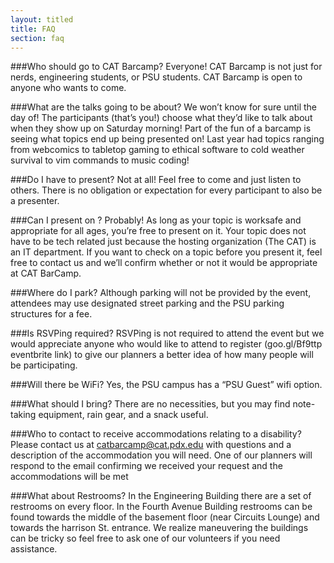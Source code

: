 ```yaml
---
layout: titled
title: FAQ
section: faq
---
```


###Who should go to CAT Barcamp?
Everyone! CAT Barcamp is not just for nerds, engineering students, or PSU students. CAT Barcamp is open to anyone who wants to come.

###What are the talks going to be about?
We won’t know for sure until the day of! The participants (that’s you!) choose what they’d like to talk about when they show up on Saturday morning! Part of the fun of a barcamp is seeing what topics end up being presented on! Last year had topics ranging from webcomics to tabletop gaming to ethical software to cold weather survival to vim commands to music coding!

###Do I have to present?
Not at all! Feel free to come and just listen to others. There is no obligation or expectation for every participant to also be a presenter.

###Can I present on <thing>?
Probably! As long as your topic is worksafe and appropriate for all ages, you’re free to present on it. Your topic does not have to be tech related just because the hosting organization (The CAT) is an IT department. If you want to check on a topic before you present it, feel free to contact us and we’ll confirm whether or not it would be appropriate at CAT BarCamp.

###Where do I park?
Although parking will not be provided by the event, attendees may use designated street parking and the PSU parking structures for a fee.

###Is RSVPing required?
RSVPing is not required to attend the event but we would appreciate anyone who would like to attend to register (goo.gl/Bf9ttp eventbrite link) to give our planners a better idea of how many people will be participating.

###Will there be WiFi?
Yes, the PSU campus has a “PSU Guest” wifi option.

###What should I bring?
There are no necessities, but you may find note-taking equipment, rain gear, and a snack useful.

###Who to contact to receive accommodations relating to a disability?
Please contact us at catbarcamp@cat.pdx.edu with questions and a description of the accommodation you will need. One of our planners will respond to the email confirming we received your request and the accommodations will be met

###What about Restrooms?
In the Engineering Building there are a set of restrooms on every floor. In the Fourth Avenue Building restrooms can be found towards the middle of the basement floor (near Circuits Lounge) and towards the harrison St. entrance. We realize maneuvering the buildings can be tricky so feel free to ask one of our volunteers if you need assistance.
